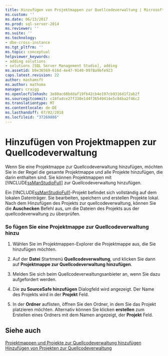 ```yaml
---
title: Hinzufügen von Projektmappen zur Quellcodeverwaltung | Microsoft-Dokumentation
ms.custom: ''
ms.date: 06/13/2017
ms.prod: sql-server-2014
ms.reviewer: ''
ms.suite: ''
ms.technology:
- dbe-cross-instance
ms.tgt_pltfrm: ''
ms.topic: conceptual
helpviewer_keywords:
- adding solutions
- solutions [SQL Server Management Studio], adding
ms.assetid: b9e36569-616d-4e47-9140-0978a9bfe923
caps.latest.revision: 22
author: mashamsft
ms.author: mathoma
manager: craigg
ms.openlocfilehash: 3e80ac60bddaf19fb42cb4e197cb9316d1f2ab2f
ms.sourcegitcommit: c18fadce27f330e1d4f36549414e5c84ba2f46c2
ms.translationtype: MT
ms.contentlocale: de-DE
ms.lasthandoff: 07/02/2018
ms.locfileid: "37269886"
---
```

# <a name="add-solutions-to-source-control"></a>Hinzufügen von Projektmappen zur Quellcodeverwaltung
  Wenn Sie eine Projektmappe zur Quellcodeverwaltung hinzufügen, möchten Sie in der Regel die gesamte Projektmappe und alle Projekte hinzufügen, die darin enthalten sind. Sie können Projektmappen mit [!INCLUDE[ssManStudioFull](../includes/ssmanstudiofull-md.md)] zur Quellcodeverwaltung hinzufügen.  
  
 Ein [!INCLUDE[ssManStudioFull](../includes/ssmanstudiofull-md.md)]-Projekt befindet sich vollständig auf dem lokalen Datenträger. Sie bearbeiten, speichern und erstellen Projekte lokal. Nach dem Hinzufügen des Projekts zur quellcodeverwaltung, können Sie die **Auschecken** Befehl aus, um die Dateien des Projekts aus der quellcodeverwaltung zu überprüfen.  
  
### <a name="to-add-a-solution-to-source-control"></a>So fügen Sie eine Projektmappe zur Quellcodeverwaltung hinzu  
  
1.  Wählen Sie im Projektmappen-Explorer die Projektmappe aus, die Sie hinzufügen möchten.  
  
2.  Auf der **Datei** Startmenü **Quellcodeverwaltung**, und klicken Sie dann auf **Projektmappe zur Quellcodeverwaltung hinzufügen**.  
  
3.  Melden Sie sich beim Quellcodeverwaltungsanbieter an, wenn Sie dazu aufgefordert werden.  
  
4.  Die **zu SourceSafe hinzufügen** Dialogfeld wird angezeigt. Der Name des Projekts wird in der **Projekt** Feld.  
  
5.  In der **Ordner** auflisten, öffnen Sie den Ordner, in dem Sie das Projekt platzieren möchten. Alternativ können Sie klicken **erstellen** zum Erstellen eines Ordners mit dem Namen angezeigt, der **Projekt** Feld.  
  
## <a name="see-also"></a>Siehe auch  
 [Projektmappen und Projekte zur Quellcodeverwaltung hinzufügen](../../2014/database-engine/add-solutions-and-projects-to-source-control.md)   
 [Hinzufügen von Projekten zur Quellcodeverwaltung](../../2014/database-engine/add-projects-to-source-control.md)  
  
  
